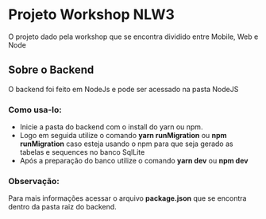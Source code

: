<h1> Projeto Workshop NLW3</h1>
<p>O projeto dado pela workshop que se encontra dividido entre Mobile, Web e Node</p>

<h2> Sobre o Backend </h2>
<p> O backend foi feito em NodeJs e pode ser acessado na pasta NodeJS</p>
<h3>Como usa-lo:</h3>
<ul>
<li>Inicie a pasta do backend com o install do yarn ou npm. </li>
<li>Logo em seguida utilize o comando <strong>yarn runMigration</strong> ou <strong>npm runMigration</strong> caso esteja usando o npm para que seja gerado as tabelas e sequences no banco SqlLite</li>
<li>Após a preparação do banco utilize o comando <strong>yarn dev</strong> ou <strong>npm dev</strong></li>
</ul>
<h3>Observação:</h3>
<p>Para mais informações acessar o arquivo <strong>package.json</strong> que se encontra dentro da pasta raiz do backend.</p>
